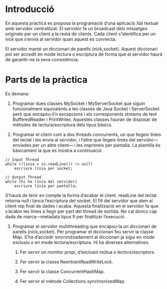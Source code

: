 # Introducció
En aquesta pràctica es proposa la programació d’una aplicació Xat textual amb servidor centralitzat. El servidor fa un broadcast dels missatges originats per un client a la resta de clients. Cada client s’identifica per un nick que s’envia al servidor quan aquest es connecta.

El servidor manté un diccionari de parells (nick,socket). Aquest diccionari pot ser accedit en mode lectura o escriptura de forma que el servidor haurà de garantir-ne la seva consistència.

# Parts de la pràctica
Es demana:

1. Programar dues classes MySocket i MyServerSocket que siguin funcionalment equivalents a les classes de Java Socket i ServerSocket però que encapsu-li’n excepcions i els corresponents streams de text BufferedReader i PrintWriter. Aquestes classes hauran de disposar de mètodes de lectura/escriptura dels tipus bàsics.

2. Programar el client com a dos threads concurrents, un que llegeix línies del teclat i les envia al servidor, i l’altre que llegeix línies del servidor—enviades per un altre client— i les imprimeix per pantalla. La plantilla és bàsicament la que es mostra a continuació:

```
// Input Thread
while ((línia = in.readLine()) != null)
    escriure línia per socket;

// Output Thread
while (hi ha línia del servidor)
    escriure línia per pantalla;
```

S’haurà de tenir en compte la forma d’acabar el client. readLine del teclat retorna null i tanca l’escriptura del socket. El fill del servidor que aten al client rep final de dades i acaba. Aquesta finalització en el servidor fa que s’acabin les línies a llegir per part del thread de sortida. No cal doncs cap dada de marca—metadata tipus fi per finalitzar l’execució.

3. Programar el servidor multithreading que encapsu-la un diccionari de parells (nick,socket). Per programar el diccionari feu servir la classe Map. S’ha d’accedir sincronitzadament al diccionari ja sigui en mode exclusiu o en mode lectura/escriptura. Hi ha diverses alternatives:

    1. Fer servir un monitor propi, d’exclusió mútua o lectors/escriptors.
  
    2. Fer servir la classe ReentrantReadWriteLock.

    3. Fer servir la classe ConcurrentHashMap.

    4. Fer servir el mètode Collections.synchronizedMap.